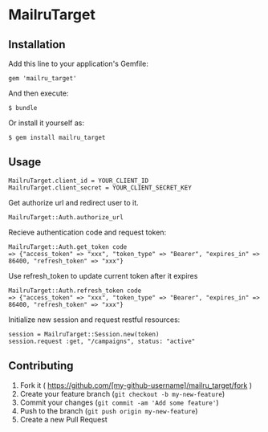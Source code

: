 # MailruTarget

## Installation

Add this line to your application's Gemfile:

    gem 'mailru_target'

And then execute:

    $ bundle

Or install it yourself as:

    $ gem install mailru_target

## Usage

    MailruTarget.client_id = YOUR_CLIENT_ID
    MailruTarget.client_secret = YOUR_CLIENT_SECRET_KEY

Get authorize url and redirect user to it.

    MailruTarget::Auth.authorize_url

Recieve authentication code and request token:

    MailruTarget::Auth.get_token code
    => {"access_token" => "xxx", "token_type" => "Bearer", "expires_in" => 86400, "refresh_token" => "xxx"}

Use refresh_token to update current token after it expires

    MailruTarget::Auth.refresh_token code
    => {"access_token" => "xxx", "token_type" => "Bearer", "expires_in" => 86400, "refresh_token" => "xxx"}

Initialize new session and request restful resources:

    session = MailruTarget::Session.new(token)
    session.request :get, "/campaigns", status: "active"

## Contributing

1. Fork it ( https://github.com/[my-github-username]/mailru_target/fork )
2. Create your feature branch (`git checkout -b my-new-feature`)
3. Commit your changes (`git commit -am 'Add some feature'`)
4. Push to the branch (`git push origin my-new-feature`)
5. Create a new Pull Request
